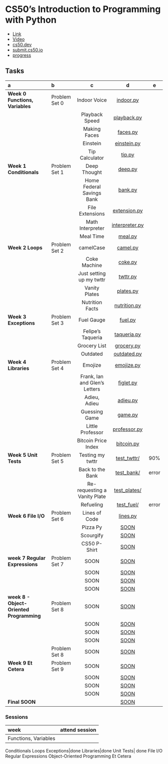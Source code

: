 # CS50’s Introduction to Programming with Python

* [Link](https://learning.edx.org/course/course-v1:HarvardX+CS50P+Python/home)
* [Video]()
* [cs50.dev]()
* [submit.cs50.io](https://submit.cs50.io/courses/1202/)
* [progress](https://cs50.me/cs50p)


## Tasks

a|b|c|d|e
:---|:---|:---:|:---:|:---:
**Week 0 Functions, Variables**|Problem Set 0|Indoor Voice|[indoor.py](./indoor/indoor.py)
|||Playback Speed|[playback.py](./playback/playback.py)
|||Making Faces|[faces.py](./faces/faces.py)
|||Einstein|[einstein.py](./einstein/einstein.py)
|||Tip Calculator|[tip.py](./tip/tip.py)
**Week 1 Conditionals**|Problem Set 1|Deep Thought|[deep.py](./deep/deep.py)
|||Home Federal Savings Bank|[bank.py](./bank/bank.py)
|||File Extensions|[extension.py](./extensions/extensions.py)
|||Math Interpreter|[interpreter.py](./interpreter/interpreter.py)
|||Meal Time|[meal.py](./meal/meal.py)
**Week 2 Loops**|Problem Set 2|camelCase|[camel.py](./camel/camel.py)
|||Coke Machine|[coke.py](./coke/coke.py)
|||Just setting up my twttr|[twttr.py](./twttr/twttr.py)
|||Vanity Plates|[plates.py](./plates/plates.py)
|||Nutrition Facts|[nutrition.py](./nutrition/nutrition.py)
**Week 3 Exceptions**|Problem Set 3|Fuel Gauge|[fuel.py](./fuel/fuel.py)
|||Felipe’s Taqueria|[taqueria.py](./taqueria/taqueria.py)
|||Grocery List|[grocery.py](./grocery/grocery.py)
|||Outdated|[outdated.py](./outdated/outdated.py)
**Week 4 Libraries**|Problem Set 4|Emojize|[emojize.py](./emojize/emojize.py)
|||Frank, Ian and Glen’s Letters|[figlet.py](./figlet/figlet.py)
|||Adieu, Adieu|[adieu.py](./adieu/adieu.py)
|||Guessing Game|[game.py](./game/game.py)
|||Little Professor|[professor.py](./professor/professor.py)
|||Bitcoin Price Index|[bitcoin.py](./bitcoin/bitcoin.py)
**Week 5 Unit Tests**|Problem Set 5|Testing my twttr|[test_twttr/](./test_twttr/)|90%
|||Back to the Bank|[test_bank/](./test_bank/)|error
|||Re-requesting a Vanity Plate|[test_plates/](./test_plates/)
|||Refueling|[test_fuel/](./test_fuel/)| error
**Week 6 File I/O**|Problem Set 6|Lines of Code|[lines.py](./lines/lines.py)
|||Pizza Py|[SOON]()
|||Scourgify|[SOON]()
|||CS50 P-Shirt|[SOON]()
**week 7 Regular Expressions**|Problem Set 7|SOON|[SOON]()
|||SOON|[SOON]()
|||SOON|[SOON]()
|||SOON|[SOON]()
**week 8 - Object-Oriented Programming**|Problem Set 8|SOON|[SOON]()
|||SOON|[SOON]()
|||SOON|[SOON]()
|||SOON|[SOON]()
||Problem Set 8|SOON|[SOON]()
**Week 9 Et Cetera**|Problem Set 9|SOON|[SOON]()
|||SOON|[SOON]()
|||SOON|[SOON]()
|||SOON|[SOON]()
**Final SOON**|||[SOON]()


### Sessions
|week|attend session|
:---|:---:
Functions, Variables|
Conditionals
Loops
Exceptions|done
Libraries|done
Unit Tests| done
File I/O
Regular Expressions
Object-Oriented Programming
Et Cetera


